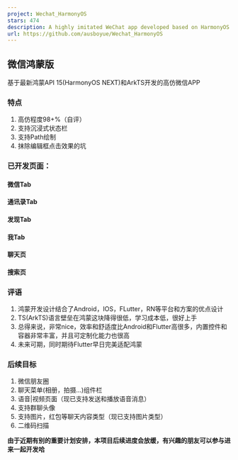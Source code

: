 ```yaml
---
project: Wechat_HarmonyOS
stars: 474
description: A highly imitated WeChat app developed based on HarmonyOS NEXT |  基于鸿蒙OS NEXT开发的高仿微信APP
url: https://github.com/ausboyue/Wechat_HarmonyOS
---
```


微信鸿蒙版
-----

基于最新鸿蒙API 15(HarmonyOS NEXT)和ArkTS开发的高仿微信APP

### 特点

1.  高仿程度98+%（自评）
2.  支持沉浸式状态栏
3.  支持Path绘制
4.  抹除编辑框点击效果的坑

### 已开发页面：

#### 微信Tab

#### 通讯录Tab

#### 发现Tab

#### 我Tab

#### 聊天页

#### 搜索页

### 评语

1.  鸿蒙开发设计结合了Android，IOS，FLutter，RN等平台和方案的优点设计
2.  TS(ArkTS)语言壁垒在鸿蒙这块降得很低，学习成本低，很好上手
3.  总得来说，非常nice，效率和舒适度比Android和Flutter高很多，内置控件和容器非常丰富，并且可定制化能力也很高
4.  未来可期，同时期待Flutter早日完美适配鸿蒙

### 后续目标

1.  微信朋友圈
2.  聊天菜单(相册，拍摄...)组件栏
3.  语音|视频页面（现已支持发送和播放语音消息）
4.  支持群聊头像
5.  支持图片，红包等聊天内容类型（现已支持图片类型）
6.  二维码扫描

**由于近期有别的重要计划安排，本项目后续进度会放缓，有兴趣的朋友可以参与进来一起开发哈**
